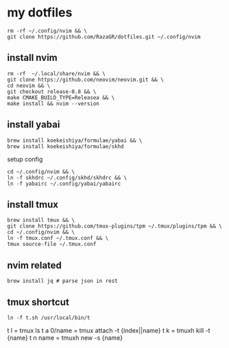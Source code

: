 # my dotfiles

```
rm -rf ~/.config/nvim && \
git clone https://github.com/RazaGR/dotfiles.git ~/.config/nvim
```
## install nvim
```
rm -rf  ~/.local/share/nvim && \
git clone https://github.com/neovim/neovim.git && \
cd neovim && \
git checkout release-0.8 && \
make CMAKE_BUILD_TYPE=Releasea && \
make install && nvim --version

```

## install yabai
```
brew install koekeishiya/formulae/yabai && \
brew install koekeishiya/formulae/skhd
```
setup config
```
cd ~/.config/nvim && \
ln -f skhdrc ~/.config/skhd/skhdrc && \
ln -f yabairc ~/.config/yabai/yabairc
```

## install tmux
```
brew install tmux && \
git clone https://github.com/tmux-plugins/tpm ~/.tmux/plugins/tpm && \
cd ~/.config/nvim && \
ln -f tmux.conf ~/.tmux.conf && \
tmux source-file ~/.tmux.conf 
```

## nvim related
```
brew install jq # parse json in rest
```

## tmux shortcut
```
ln -f t.sh /usr/local/bin/t 
```

t l = tmux ls
t a 0/name = tmux attach -t {index||name}
t k = tmuxh kill -t {name}
t n name = tmuxh new -s {name}


